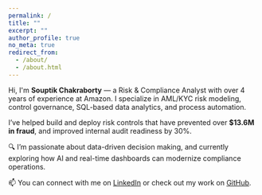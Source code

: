 ```yaml
---
permalink: /
title: ""
excerpt: ""
author_profile: true
no_meta: true
redirect_from: 
  - /about/
  - /about.html
---
```


Hi, I'm **Souptik Chakraborty** — a Risk & Compliance Analyst with over 4 years of experience at Amazon. I specialize in AML/KYC risk modeling, control governance, SQL-based data analytics, and process automation.

I’ve helped build and deploy risk controls that have prevented over **$13.6M in fraud**, and improved internal audit readiness by 30%.

🔍 I’m passionate about data-driven decision making, and currently exploring how AI and real-time dashboards can modernize compliance operations.

📫 You can connect with me on [LinkedIn](https://www.linkedin.com/in/souptik-chakraborty-67385a18a/) or check out my work on [GitHub](https://github.com/Souptik96).
